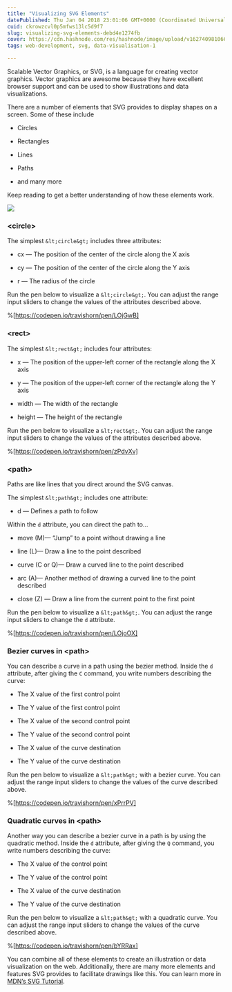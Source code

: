 ```yaml
---
title: "Visualizing SVG Elements"
datePublished: Thu Jan 04 2018 23:01:06 GMT+0000 (Coordinated Universal Time)
cuid: ckrowzcvl0p5mfws13lc5d9f7
slug: visualizing-svg-elements-debd4e1274fb
cover: https://cdn.hashnode.com/res/hashnode/image/upload/v1627409810665/5harach0s.jpeg
tags: web-development, svg, data-visualisation-1

---
```



Scalable Vector Graphics, or SVG, is a language for creating vector graphics. Vector graphics are awesome because they have excellent browser support and can be used to show illustrations and data visualizations.

There are a number of elements that SVG provides to display shapes on a screen. Some of these include

* Circles

* Rectangles

* Lines

* Paths

* and many more

Keep reading to get a better understanding of how these elements work.

![](https://cdn.hashnode.com/res/hashnode/image/upload/v1627409808343/8gDns4X16.jpeg)

### &lt;circle&gt;

The simplest `&lt;circle&gt;` includes three attributes:

* cx — The position of the center of the circle along the X axis

* cy — The position of the center of the circle along the Y axis

* r — The radius of the circle

Run the pen below to visualize a `&lt;circle&gt;`. You can adjust the range input sliders to change the values of the attributes described above.

%[https://codepen.io/travishorn/pen/LOjGwB]

### &lt;rect&gt;

The simplest `&lt;rect&gt;` includes four attributes:

* x — The position of the upper-left corner of the rectangle along the X axis

* y — The position of the upper-left corner of the rectangle along the Y axis

* width — The width of the rectangle

* height — The height of the rectangle

Run the pen below to visualize a `&lt;rect&gt;`. You can adjust the range input sliders to change the values of the attributes described above.

%[https://codepen.io/travishorn/pen/zPdvXv]

### &lt;path&gt;

Paths are like lines that you direct around the SVG canvas.

The simplest `&lt;path&gt;` includes one attribute:

* d — Defines a path to follow

Within the `d` attribute, you can direct the path to…

* move (M)— “Jump” to a point without drawing a line

* line (L)— Draw a line to the point described

* curve (C or Q)— Draw a curved line to the point described

* arc (A)— Another method of drawing a curved line to the point described

* close (Z) — Draw a line from the current point to the first point

Run the pen below to visualize a `&lt;path&gt;`. You can adjust the range input sliders to change the `d` attribute.

%[https://codepen.io/travishorn/pen/LOjoOX]

### Bezier curves in &lt;path&gt;

You can describe a curve in a path using the bezier method. Inside the `d` attribute, after giving the `C` command, you write numbers describing the curve:

* The X value of the first control point

* The Y value of the first control point

* The X value of the second control point

* The Y value of the second control point

* The X value of the curve destination

* The Y value of the curve destination

Run the pen below to visualize a `&lt;path&gt;` with a bezier curve. You can adjust the range input sliders to change the values of the curve described above.

%[https://codepen.io/travishorn/pen/xPrrPV]

### Quadratic curves in &lt;path&gt;

Another way you can describe a bezier curve in a path is by using the quadratic method. Inside the `d` attribute, after giving the `Q` command, you write numbers describing the curve:

* The X value of the control point

* The Y value of the control point

* The X value of the curve destination

* The Y value of the curve destination

Run the pen below to visualize a `&lt;path&gt;` with a quadratic curve. You can adjust the range input sliders to change the values of the curve described above.

%[https://codepen.io/travishorn/pen/bYRRax]

You can combine all of these elements to create an illustration or data visualization on the web. Additionally, there are many more elements and features SVG provides to facilitate drawings like this. You can learn more in [MDN’s SVG Tutorial](https://developer.mozilla.org/en-US/docs/Web/SVG/Tutorial).